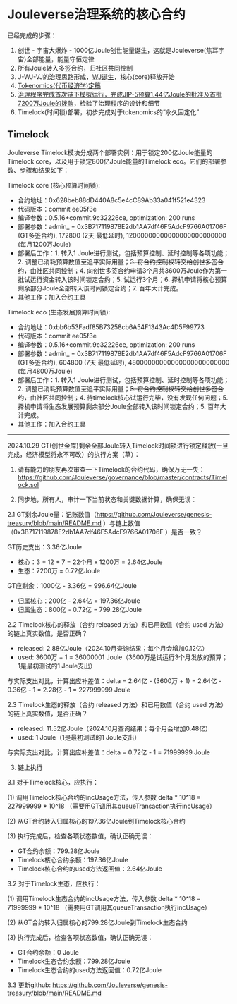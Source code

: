 # Jouleverse治理系统的核心合约

已经完成的步骤：
1. 创世 - 宇宙大爆炸 - 1000亿Joule创世能量诞生，这就是Jouleverse(焦耳宇宙)全部能量，能量守恒定律
2. 所有Joule转入多签合约，归社区共同控制
3. J-WJ-VJ的治理思路形成，[WJ诞生](https://github.com/jouleverse/WJOULE)，核心(core)释放开始
4. [Tokenomics(代币经济学)定稿](https://github.com/Jouleverse/genesis-treasury)
5. [治理程序完成首次链下模拟运行，完成JIP-5预算1.44亿Joule的批准及首批7200万Joule的拨款](https://github.com/Jouleverse/jips)，检验了治理程序的设计和细节
6. Timelock(时间锁)部署，初步完成对于tokenomics的“永久固定化”

## Timelock

Jouleverse Timelock模块分成两个部署实例：用于锁定200亿Joule能量的Timelock core，以及用于锁定800亿Joule能量的Timelock eco。它们的部署参数、步骤和结果如下：

Timelock core (核心预算时间锁):
- 合约地址：0x628beb88dD440A8c5e4cC89Ab33a041f521e4323
- 代码版本：commit ee05f3e
- 编译参数：0.5.16+commit.9c32226ce, optimization: 200 runs
- 部署参数：admin_ = 0x3B717119878E2db1AA7df46F5AdcF9766A01706F (GT多签合约), 172800 (2天 最低延时), 12000000000000000000000000 (每月1200万Joule)
- 部署后工作：1. 转入1 Joule进行测试，包括预算控制、延时控制等各项功能；2. 调整已消耗预算数值至追平实际用量；<del>3. 将合约控制权转交给创世多签合约，由社区共同控制；</del>4. 向创世多签合约申请3个月共3600万Joule作为第一批试运行资金转入该时间锁定合约；5. 试运行3个月；6. 择机申请将核心预算剩余部分Joule全部转入该时间锁定合约；7. 百年大计完成。
- 其他工作：加入合约工具

Timelock eco (生态发展预算时间锁):
- 合约地址：0xbb6b53Fadf85B73258cb6A54F1343Ac4D5F99773
- 代码版本：commit ee05f3e
- 编译参数：0.5.16+commit.9c32226ce, optimization: 200 runs
- 部署参数：admin_ = 0x3B717119878E2db1AA7df46F5AdcF9766A01706F (GT多签合约), 604800 (7天 最低延时), 48000000000000000000000000 (每月4800万Joule)
- 部署后工作：1. 转入1 Joule进行测试，包括预算控制、延时控制等各项功能；2. 调整已消耗预算数值至追平实际用量；<del>3. 将合约控制权转交给创世多签合约，由社区共同控制；</del>4. 待timelock核心试运行完毕，没有发现任何问题；5. 择机申请将生态发展预算剩余部分Joule全部转入该时间锁定合约；5. 百年大计完成。
- 其他工作：加入合约工具

---
2024.10.29 GT(创世金库)剩余全部Joule转入Timelock时间锁进行锁定释放(一旦完成，经济模型将永不可改）的执行方案（草）：

1. 请有能力的朋友再次审查一下Timelock的合约代码，确保万无一失：https://github.com/Jouleverse/governance/blob/master/contracts/Timelock.sol

2. 同步地，所有人，审计一下当前状态和关键数据计算，确保无误：

2.1 GT剩余Joule量：记账数值（https://github.com/Jouleverse/genesis-treasury/blob/main/README.md ）与链上数值（0x3B717119878E2db1AA7df46F5AdcF9766A01706F ）是否一致？

GT历史支出：3.36亿Joule 
- 核心：3 + 12 + 7 = 22个月 x 1200万 = 2.64亿Joule
- 生态：7200万 = 0.72亿Joule

GT应剩余：1000亿 - 3.36亿 = 996.64亿Joule
- 归属核心：200亿 - 2.64亿 = 197.36亿Joule
- 归属生态：800亿 - 0.72亿 = 799.28亿Joule

2.2 Timelock核心的释放（合约 released 方法）和已用数值（合约 used 方法）的链上真实数值，是否正确？

- released: 2.88亿Joule（2024.10月查询结果；每个月会增加0.12亿）
- used: 3600万 + 1 = 36000001 Joule（3600万是试运行3个月发放的预算；1是最初测试的1 Joule支出）

与实际支出对比，计算出应补差值：delta = 2.64亿 - (3600万 + 1) = 2.64亿 - 0.36亿 - 1 = 2.28亿 - 1 = 227999999 Joule

2.3 Timelock生态的释放（合约 released 方法）和已用数值（合约 used 方法）的链上真实数值，是否正确？

- released: 11.52亿Joule（2024.10月查询结果；每个月会增加0.48亿）
- used: 1 Joule（1是最初测试的1 Joule支出）

与实际支出对比，计算出应补差值：delta = 0.72亿 - 1 = 71999999 Joule

3. 链上执行

3.1 对于Timelock核心，应执行：

(1) 调用Timelock核心合约的incUsage方法，传入参数 delta * 10^18 = 227999999 * 10^18 （需要用GT调用其queueTransaction执行incUsage）

(2) 从GT合约转入归属核心的197.36亿Joule到Timelock核心合约

(3) 执行完成后，检查各项状态数值，确认正确无误：

- GT合约余额：799.28亿Joule
- Timelock核心合约余额：197.36亿Joule
- Timelock核心合约的used方法返回值：2.64亿Joule

3.2 对于Timelock生态，应执行：

(1) 调用Timelock生态合约的incUsage方法，传入参数 delta * 10^18 = 71999999 * 10^18 （需要用GT调用其queueTransaction执行incUsage）

(2) 从GT合约转入归属核心的799.28亿Joule到Timelock生态合约

(3) 执行完成后，检查各项状态数值，确认正确无误：

- GT合约余额：0 Joule
- Timelock生态合约余额：799.28亿Joule
- Timelock生态合约的used方法返回值：0.72亿Joule

3.3 更新github: https://github.com/Jouleverse/genesis-treasury/blob/main/README.md

